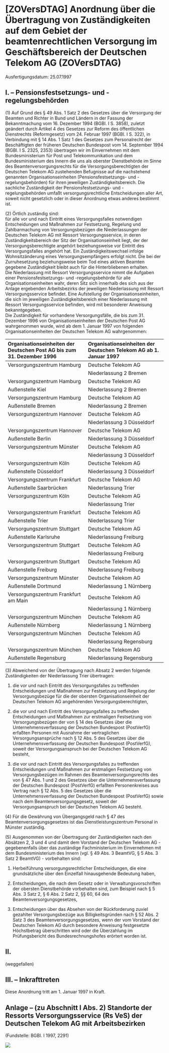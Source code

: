 # [ZOVersDTAG] Anordnung über die Übertragung von Zuständigkeiten auf dem Gebiet der beamtenrechtlichen Versorgung im Geschäftsbereich der Deutschen Telekom AG  (ZOVersDTAG)

Ausfertigungsdatum: 25.07.1997

 

## I. – Pensionsfestsetzungs- und -regelungsbehörden

(1) Auf Grund des § 49 Abs. 1 Satz 2 des Gesetzes über die Versorgung der Beamten und Richter in Bund und Ländern in der Fassung der Bekanntmachung vom 16. Dezember 1994 (BGBl. I S. 3858), zuletzt geändert durch Artikel 4 des Gesetzes zur Reform des öffentlichen Dienstrechts (Reformgesetz) vom 24. Februar 1997 (BGBl. I S. 322), in Verbindung mit § 14 Abs. 1 Satz 1 des Gesetzes zum Personalrecht der Beschäftigten der früheren Deutschen Bundespost vom 14. September 1994 (BGBl. I S. 2325, 2353) übertragen wir im Einvernehmen mit dem Bundesministerium für Post und Telekommunikation und dem Bundesministerium des Innern die uns als oberster Dienstbehörde im Sinne des Beamtenversorgungsrechts für die Versorgungsberechtigten der Deutschen Telekom AG zustehenden Befugnisse auf die nachstehend genannten Organisationseinheiten (Pensionsfestsetzungs- und -regelungsbehörden) für ihren jeweiligen Zuständigkeitsbereich. Die sachliche Zuständigkeit der Pensionsfestsetzungs- und -regelungsbehörden umfaßt versorgungsrechtliche Entscheidungen aller Art, soweit nicht gesetzlich oder in dieser Anordnung etwas anderes bestimmt ist.

(2) Örtlich zuständig sind:  
für alle vor und nach Eintritt eines Versorgungsfalles notwendigen Entscheidungen und Maßnahmen zur Festsetzung, Regelung und Zahlbarmachung von Versorgungsbezügen die Niederlassungen der Deutschen Telekom AG mit Ressort Versorgungsservice, in deren Zuständigkeitsbereich der Sitz der Organisationseinheit liegt, der der Versorgungsberechtigte angehört beziehungsweise vor Eintritt des Versorgungsfalles angehört hat. Ein Zuständigkeitswechsel infolge Wohnsitzänderung eines Versorgungsempfängers erfolgt nicht. Die bei der Zurruhesetzung beziehungsweise beim Tod eines aktiven Beamten gegebene Zuständigkeit bleibt auch für die Hinterbliebenen erhalten.  
Die Niederlassung mit Ressort Versorgungsservice nimmt die Aufgaben einer Pensionsfestsetzungs- und -regelungsbehörde für alle Organisationseinheiten wahr, deren Sitz sich innerhalb des sich aus der Anlage ergebenden Arbeitsbezirks der jeweiligen Niederlassung mit Ressort Versorgungsservice befindet. Eine Aufstellung der Organisationseinheiten, die sich im jeweiligen Zuständigkeitsbereich einer Niederlassung mit Ressort Versorgungsservice befinden, wird mit besonderer Anweisung bekanntgegeben.  
Die Zuständigkeit für vorhandene Versorgungsfälle, die bis zum 31. Dezember 1996 von Organisationseinheiten der Deutschen Post AG wahrgenommen wurde, wird ab dem 1. Januar 1997 von folgenden Organisationseinheiten der Deutschen Telekom AG wahrgenommen:  

| Organisationseinheiten der Deutschen Post AG bis zum 31. Dezember 1996 | Organisationseinheiten der Deutschen Telekom AG ab 1. Januar 1997 |
|:-----------------------------------------------------------------------|:------------------------------------------------------------------|
| Versorgungszentrum Hamburg                                             | Deutsche Telekom AG                                               |
|                                                                        | Niederlassung 2 Bremen                                            |
| Versorgungszentrum Hamburg                                             | Deutsche Telekom AG                                               |
| Außenstelle Kiel                                                       | Niederlassung 2 Bremen                                            |
| Versorgungszentrum Hamburg                                             | Deutsche Telekom AG                                               |
| Außenstelle Bremen                                                     | Niederlassung 2 Bremen                                            |
| Versorgungszentrum Hannover                                            | Deutsche Telekom AG                                               |
|                                                                        | Niederlassung 3 Düsseldorf                                        |
| Versorgungszentrum Hannover                                            | Deutsche Telekom AG                                               |
| Außenstelle Berlin                                                     | Niederlassung 3 Düsseldorf                                        |
| Versorgungszentrum Münster                                             | Deutsche Telekom AG                                               |
|                                                                        | Niederlassung 3 Düsseldorf                                        |
| Versorgungszentrum Köln                                                | Deutsche Telekom AG                                               |
| Außenstelle Düsseldorf                                                 | Niederlassung 3 Düsseldorf                                        |
| Versorgungszentrum Frankfurt                                           | Deutsche Telekom AG                                               |
| Außenstelle Saarbrücken                                                | Niederlassung Trier                                               |
| Versorgungszentrum Köln                                                | Deutsche Telekom AG                                               |
|                                                                        | Niederlassung Trier                                               |
| Versorgungszentrum Frankfurt                                           | Deutsche Telekom AG                                               |
| Außenstelle Trier                                                      | Niederlassung Trier                                               |
| Versorgungszentrum Stuttgart                                           | Deutsche Telekom AG                                               |
| Außenstelle Karlsruhe                                                  | Niederlassung Freiburg                                            |
| Versorgungszentrum Stuttgart                                           | Deutsche Telekom AG                                               |
|                                                                        | Niederlassung Freiburg                                            |
| Versorgungszentrum Stuttgart                                           | Deutsche Telekom AG                                               |
| Außenstelle Freiburg                                                   | Niederlassung Freiburg                                            |
| Versorgungszentrum Münster                                             | Deutsche Telekom AG                                               |
| Außenstelle Dortmund                                                   | Niederlassung 1 Nürnberg                                          |
| Versorgungszentrum Frankfurt am Main                                   | Deutsche Telekom AG                                               |
|                                                                        | Niederlassung 1 Nürnberg                                          |
| Versorgungszentrum München                                             | Deutsche Telekom AG                                               |
| Außenstelle Nürnberg                                                   | Niederlassung 1 Nürnberg                                          |
| Versorgungszentrum München                                             | Deutsche Telekom AG                                               |
|                                                                        | Niederlassung Regensburg                                          |
| Versorgungszentrum München                                             | Deutsche Telekom AG                                               |
| Außenstelle Regensburg                                                 | Niederlassung Regensburg                                          |

(3) Abweichend von der Übertragung nach Absatz 2 werden folgende Zuständigkeiten der Niederlassung Trier übertragen:

1. die vor und nach Eintritt des Versorgungsfalles zu treffenden Entscheidungen und Maßnahmen zur Festsetzung und Regelung der Versorgungsbezüge für die der obersten Organisationseinheit der Deutschen Telekom AG angehörenden Versorgungsberechtigten,

2. die vor und nach Eintritt des Versorgungsfalles zu treffenden Entscheidungen und Maßnahmen zur erstmaligen Festsetzung von Versorgungsbezügen der von § 14 des Gesetzes über die Unternehmensverfassung der Deutschen Bundespost (PostVerfG) erfaßten Personen mit Ausnahme der vertraglichen Versorgungsansprüche nach § 12 Abs. 5 des Gesetzes über die Unternehmensverfassung der Deutschen Bundespost (PostVerfG), soweit der Versorgungsanspruch bei der Deutschen Telekom AG besteht,

3. die vor und nach Eintritt des Versorgungsfalles zu treffenden Entscheidungen und Maßnahmen zur erstmaligen Festsetzung von Versorgungsbezügen im Rahmen des Beamtenversorgungsrechts des von § 47 Abs. 1 und 2 des Gesetzes über die Unternehmensverfassung der Deutschen Bundespost (PostVerfG) erfaßten Personenkreises aus Vertrag nach § 12 Abs. 5 des Gesetzes über die Unternehmensverfassung der Deutschen Bundespost (PostVerfG) sowie nach dem Beamtenversorgungsgesetz, soweit der Versorgungsanspruch bei der Deutschen Telekom AG besteht.

(4) Für die Gewährung von Übergangsgeld nach § 47 des Beamtenversorgungsgesetzes ist das Dienstleistungszentrum Personal in Münster zuständig.

(5) Ausgenommen von der Übertragung der Zuständigkeiten nach den Absätzen 2, 3 und 4 und damit dem Vorstand der Deutschen Telekom AG - gegebenenfalls über das zuständige Fachministerium im Einvernehmen mit dem Bundesministerium des Innern (vgl. § 49 Abs. 3 BeamtVG, § 5 Abs. 3 Satz 2 BeamtVG) - vorbehalten sind:

1. Herbeiführung versorgungsrechtlicher Entscheidungen, die eine grundsätzliche über den Einzelfall hinausgehende Bedeutung haben,

2. Entscheidungen, die nach dem Gesetz oder in Verwaltungsvorschriften der obersten Dienstbehörde vorbehalten sind, zum Beispiel nach § 5 Abs. 3 Satz 2, § 6 Abs. 2 Satz 2, §§ 60, 64 des Beamtenversorgungsgesetzes,

3. Entscheidungen über das Absehen von der Rückforderung zuviel gezahlter Versorgungsbezüge aus Billigkeitsgründen nach § 52 Abs. 2 Satz 3 des Beamtenversorgungsgesetzes, wenn der vom Vorstand der Deutschen Telekom AG durch besondere Anweisung festgesetzte Höchstbetrag überschritten wird oder die Überzahlung im Prüfungsbericht des Bundesrechnungshofes erörtert worden ist.


## II.

(weggefallen)


## III. – Inkrafttreten

Diese Anordnung tritt am 1. Januar 1997 in Kraft.


## Anlage – (zu Abschnitt I Abs. 2)  Standorte der Ressorts Versorgungsservice (Rs VeS) der Deutschen Telekom AG mit Arbeitsbezirken

(Fundstelle: BGBl. I 1997, 2291)

![](../normengrafiken/bgbl1_1997/j2291_0010.jpg)
